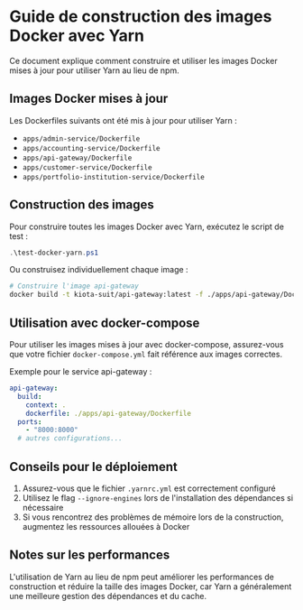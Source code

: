 # Guide de construction des images Docker avec Yarn

Ce document explique comment construire et utiliser les images Docker mises à jour pour utiliser Yarn au lieu de npm.

## Images Docker mises à jour

Les Dockerfiles suivants ont été mis à jour pour utiliser Yarn :

- `apps/admin-service/Dockerfile`
- `apps/accounting-service/Dockerfile`
- `apps/api-gateway/Dockerfile`
- `apps/customer-service/Dockerfile`
- `apps/portfolio-institution-service/Dockerfile`

## Construction des images

Pour construire toutes les images Docker avec Yarn, exécutez le script de test :

```powershell
.\test-docker-yarn.ps1
```

Ou construisez individuellement chaque image :

```bash
# Construire l'image api-gateway
docker build -t kiota-suit/api-gateway:latest -f ./apps/api-gateway/Dockerfile .
```

## Utilisation avec docker-compose

Pour utiliser les images mises à jour avec docker-compose, assurez-vous que votre fichier `docker-compose.yml` fait référence aux images correctes.

Exemple pour le service api-gateway :

```yaml
api-gateway:
  build:
    context: .
    dockerfile: ./apps/api-gateway/Dockerfile
  ports:
    - "8000:8000"
  # autres configurations...
```

## Conseils pour le déploiement

1. Assurez-vous que le fichier `.yarnrc.yml` est correctement configuré
2. Utilisez le flag `--ignore-engines` lors de l'installation des dépendances si nécessaire
3. Si vous rencontrez des problèmes de mémoire lors de la construction, augmentez les ressources allouées à Docker

## Notes sur les performances

L'utilisation de Yarn au lieu de npm peut améliorer les performances de construction et réduire la taille des images Docker, car Yarn a généralement une meilleure gestion des dépendances et du cache.
